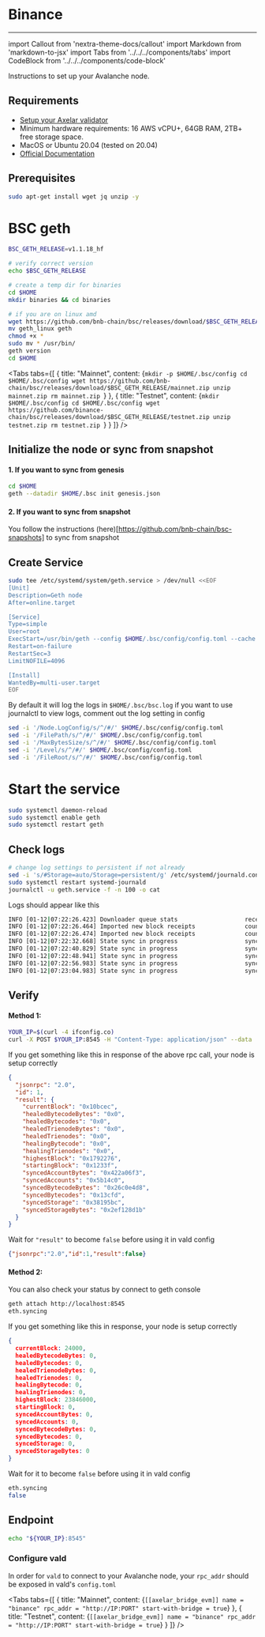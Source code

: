# Binance
-------------

import Callout from 'nextra-theme-docs/callout'
import Markdown from 'markdown-to-jsx'
import Tabs from '../../../components/tabs'
import CodeBlock from '../../../components/code-block'


Instructions to set up your Avalanche node.

## Requirements

- [Setup your Axelar validator](/validator/setup)
- Minimum hardware requirements: 16 AWS vCPU+, 64GB RAM, 2TB+ free storage space.
- MacOS or Ubuntu 20.04 (tested on 20.04)
- [Official Documentation](https://docs.bnbchain.org/docs/validator/fullnode/)


## Prerequisites
```bash
sudo apt-get install wget jq unzip -y
```

# BSC geth
```bash
BSC_GETH_RELEASE=v1.1.18_hf
```
```bash
# verify correct version
echo $BSC_GETH_RELEASE

# create a temp dir for binaries
cd $HOME
mkdir binaries && cd binaries

# if you are on linux amd
wget https://github.com/bnb-chain/bsc/releases/download/$BSC_GETH_RELEASE/geth_linux
mv geth_linux geth
chmod +x *
sudo mv * /usr/bin/
geth version
cd $HOME
```



<Tabs tabs={[
{
title: "Mainnet",
content: <CodeBlock language="bash">
{`mkdir -p $HOME/.bsc/config
cd $HOME/.bsc/config
wget https://github.com/bnb-chain/bsc/releases/download/$BSC_GETH_RELEASE/mainnet.zip
unzip mainnet.zip
rm mainnet.zip
`}
</CodeBlock>
},
{ title: "Testnet", content: <CodeBlock language="bash">
{`mkdir $HOME/.bsc/config
cd $HOME/.bsc/config
wget https://github.com/binance-chain/bsc/releases/download/$BSC_GETH_RELEASE/testnet.zip
unzip testnet.zip
rm testnet.zip
`}
</CodeBlock>
}
]} />




## Initialize the node or sync from snapshot

#### 1. If you want to sync from genesis
```bash
cd $HOME
geth --datadir $HOME/.bsc init genesis.json
```
#### 2. If you want to sync from snapshot
You follow the instructions  (here)[https://github.com/bnb-chain/bsc-snapshots] to sync from snapshot

## Create Service
```bash
sudo tee /etc/systemd/system/geth.service > /dev/null <<EOF
[Unit]
Description=Geth node
After=online.target

[Service]
Type=simple
User=root 
ExecStart=/usr/bin/geth --config $HOME/.bsc/config/config.toml --cache 8000 --rpc.allow-unprotected-txs --txlookuplimit 0 --datadir $HOME/.bsc --http --http.vhosts "*" --http.addr 0.0.0.0 --ws --ws.origins '*' --ws.addr 0.0.0.0 --http.port 8545
Restart=on-failure
RestartSec=3
LimitNOFILE=4096

[Install]
WantedBy=multi-user.target
EOF
```

By default it will log the logs in `$HOME/.bsc/bsc.log` if you want to use journalctl to view logs, comment out the log setting in config
```bash
sed -i '/Node.LogConfig/s/^/#/' $HOME/.bsc/config/config.toml
sed -i '/FilePath/s/^/#/' $HOME/.bsc/config/config.toml
sed -i '/MaxBytesSize/s/^/#/' $HOME/.bsc/config/config.toml
sed -i '/Level/s/^/#/' $HOME/.bsc/config/config.toml
sed -i '/FileRoot/s/^/#/' $HOME/.bsc/config/config.toml
```
# Start the service
```bash
sudo systemctl daemon-reload
sudo systemctl enable geth
sudo systemctl restart geth
```
## Check logs

```bash
# change log settings to persistent if not already
sed -i 's/#Storage=auto/Storage=persistent/g' /etc/systemd/journald.conf
sudo systemctl restart systemd-journald
journalctl -u geth.service -f -n 100 -o cat
```

Logs should appear like this

```bash
INFO [01-12|07:22:26.423] Downloader queue stats                   receiptTasks=118 blockTasks=34418 itemSize=658.90B throttle=8192
INFO [01-12|07:22:26.464] Imported new block receipts              count=91   elapsed=39.135ms  number=80616      hash=f2b5af..d57e5c age=2y4mo3w size=39.74KiB
INFO [01-12|07:22:26.474] Imported new block receipts              count=6    elapsed=9.733ms   number=80622      hash=f79d09..1c21f6 age=2y4mo3w size=7.06KiB
INFO [01-12|07:22:32.668] State sync in progress                   synced=0.40% state=1.41GiB   accounts=699,027@129.75MiB slots=5,819,860@1.19GiB   codes=14583@102.87MiB eta=4h55m52.376s
INFO [01-12|07:22:40.829] State sync in progress                   synced=0.42% state=1.50GiB   accounts=728,900@136.92MiB slots=6,179,853@1.27GiB   codes=14847@104.99MiB eta=5h17m21.796s
INFO [01-12|07:22:48.941] State sync in progress                   synced=0.46% state=1.59GiB   accounts=778,792@148.89MiB slots=6,498,586@1.33GiB   codes=15810@112.04MiB eta=5h20m22.013s
INFO [01-12|07:22:56.983] State sync in progress                   synced=0.51% state=1.67GiB   accounts=848,671@165.66MiB slots=6,789,621@1.39GiB   codes=17191@122.32MiB eta=5h9m44.302s
INFO [01-12|07:23:04.983] State sync in progress                   synced=0.56% state=1.77GiB   accounts=918,383@182.40MiB slots=7,140,091@1.46GiB   codes=18095@129.50MiB eta=5h8m46.202s
```

## Verify

#### Method 1:
```bash
YOUR_IP=$(curl -4 ifconfig.co)
curl -X POST $YOUR_IP:8545 -H "Content-Type: application/json" --data '{"jsonrpc":"2.0","method":"eth_syncing","params":[],"id":1}' | jq
```
If you get something like this in response of the above rpc call, your node is setup correctly
```json
{
  "jsonrpc": "2.0",
  "id": 1,
  "result": {
    "currentBlock": "0x10bcec",
    "healedBytecodeBytes": "0x0",
    "healedBytecodes": "0x0",
    "healedTrienodeBytes": "0x0",
    "healedTrienodes": "0x0",
    "healingBytecode": "0x0",
    "healingTrienodes": "0x0",
    "highestBlock": "0x1792276",
    "startingBlock": "0x1233f",
    "syncedAccountBytes": "0x422a06f3",
    "syncedAccounts": "0x5b14c0",
    "syncedBytecodeBytes": "0x26c0e4d8",
    "syncedBytecodes": "0x13cfd",
    "syncedStorage": "0x38195bc",
    "syncedStorageBytes": "0x2ef128d1b"
  }
}
```
Wait for `"result"` to become `false` before using it in vald config

```json
{"jsonrpc":"2.0","id":1,"result":false}
```

#### Method 2:
You can also check your status by connect to geth console
```bash
geth attach http://localhost:8545
eth.syncing
```

If you get something like this in response, your node is setup correctly
```json
{
  currentBlock: 24000,
  healedBytecodeBytes: 0,
  healedBytecodes: 0,
  healedTrienodeBytes: 0,
  healedTrienodes: 0,
  healingBytecode: 0,
  healingTrienodes: 0,
  highestBlock: 23846000,
  startingBlock: 0,
  syncedAccountBytes: 0,
  syncedAccounts: 0,
  syncedBytecodeBytes: 0,
  syncedBytecodes: 0,
  syncedStorage: 0,
  syncedStorageBytes: 0
}
```

Wait for it to become `false` before using it in vald config

```bash
eth.syncing
false
```

## Endpoint

```bash
echo "${YOUR_IP}:8545"
```

### Configure vald

In order for `vald` to connect to your Avalanche node, your `rpc_addr` should be exposed in
vald's `config.toml`

<Tabs tabs={[
{
title: "Mainnet",
content: <CodeBlock language="yaml">
{`[[axelar_bridge_evm]]
name = "binance"
rpc_addr = "http://IP:PORT"
start-with-bridge = true`}
</CodeBlock>
},
{
title: "Testnet",
content: <CodeBlock language="yaml">
{`[[axelar_bridge_evm]]
name = "binance"
rpc_addr = "http://IP:PORT"
start-with-bridge = true`}
</CodeBlock>
}
]} />
